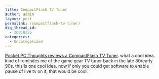 ```yaml
---
title: CompactFlash TV Tuner
author: admin
layout: post
permalink: /compactflash-tv-tuner/
dsq_thread_id:
  - 26010255
categories:
  - Uncategorized
---
```

[Pocket PC Thoughts reviews a CompactFlash TV Tuner][1]. what a cool idea. kind of remindes me of the game gear TV tuner back in the late 80/early 90s. this is one cool idea. now if only you could get software to enable pause of live tv on it, that would be cool.

 [1]: http://www.pocketpcthoughts.com/articles.php?action=expand,27353